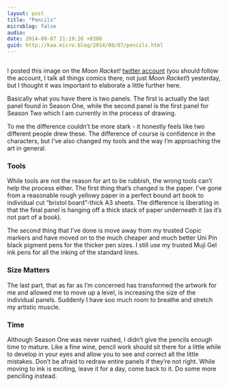 ```yaml
---
layout: post
title: "Pencils"
microblog: false
audio: 
date: 2014-08-07 21:19:26 +0300
guid: http://kaa.micro.blog/2014/08/07/pencils.html
---
```

<p><img src="http://www.kaa.bz/uploads/2018/8b3d4a958e.jpg" alt="" /></p>

<p>I posted this image on the <em>Moon Racket!</em> <a href="http://twitter.com/moonracket">twitter account</a> (you should follow the account, I talk all things comics there, not just <em>Moon Racket!</em>) yesterday, but I thought it was important to elaborate a little further here.</p>

<p>Basically what you have there is two panels. The first is actually the last panel found in Season One, while the second panel is the first panel for Season Two which I am currently in the process of drawing.</p>

<p>To me the difference couldn&rsquo;t be more stark - it honestly feels like two different people drew these. The difference of course is confidence in the characters, but I&rsquo;ve also changed my tools and the way I&rsquo;m approaching the art in general.</p>

<h3>Tools</h3>

<p>While tools are not the reason for art to be rubbish, the wrong tools can&rsquo;t help the process either. The first thing that&rsquo;s changed is the paper. I&rsquo;ve gone from a reasonable rough yellowy paper in a perfect bound art book to individual cut &ldquo;bristol board&rdquo;-thick A3 sheets. The difference is liberating in that the final panel is hanging off a thick stack of paper underneath it (as it&rsquo;s not part of a book).</p>

<p>The second thing that I&rsquo;ve done is move away from my trusted Copic markers and have moved on to the much cheaper and much better Uni Pin black pigment pens for the thicker pen sizes. I still use my trusted Muji Gel ink pens for all the inking of the standard lines.</p>

<h3>Size Matters</h3>

<p>The last part, that as far as I&rsquo;m concerned has transformed the artwork for me and allowed me to move up a level, is increasing the size of the individual panels. Suddenly I have soo much room to breathe and stretch my artistic muscle.</p>

<h3>Time</h3>

<p>Although Season One was never rushed, I didn&rsquo;t give the pencils enough time to mature. Like a fine wine, pencil work should sit there for a little while to develop in your eyes and allow you to see and correct all the little mistakes. Don&rsquo;t be afraid to redraw entire panels if they&rsquo;re not right. While moving to ink is exciting, leave it for a day, come back to it. Do some more penciling instead.</p>
